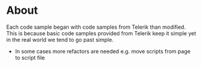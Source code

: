 ﻿# About

Each code sample began with code samples from Telerik than modified. This is because basic code samples provided from Telerik keep it simple yet in the real world we tend to go past simple.

- In some cases more refactors are needed e.g. move scripts from page to script file